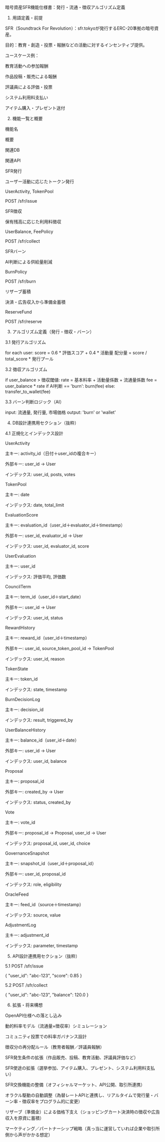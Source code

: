 暗号資産SFR機能仕様書：発行・流通・徴収アルゴリズム定義

1. 用語定義・前提

SFR（Soundtrack For Revolution）：sfr.tokyoが発行するERC-20準拠の暗号資産。

目的：教育・創造・投票・報酬などの活動に対するインセンティブ提供。

ユースケース例：

教育活動への参加報酬

作品投稿・販売による報酬

評議員による評価・投票

システム利用料支払い

アイテム購入・プレゼント送付

2. 機能一覧と概要

機能名

概要

関連DB

関連API

SFR発行

ユーザー活動に応じたトークン発行

UserActivity, TokenPool

POST /sfr/issue

SFR徴収

保有残高に応じた利用料徴収

UserBalance, FeePolicy

POST /sfr/collect

SFRバーン

AI判断による供給量削減

BurnPolicy

POST /sfr/burn

リザーブ蓄積

決済・広告収入から準備金蓄積

ReserveFund

POST /sfr/reserve

3. アルゴリズム定義（発行・徴収・バーン）

3.1 発行アルゴリズム

for each user:
  score = 0.6 * 評価スコア + 0.4 * 活動量
  配分量 = score / total_score * 発行プール

3.2 徴収アルゴリズム

if user_balance > 徴収閾値:
  rate = 基本料率 + 活動量係数 + 流通量係数
  fee = user_balance * rate
  if AI判断 == 'burn':
    burn(fee)
  else:
    transfer_to_wallet(fee)

3.3 バーン判断ロジック（AI）

input: 流通量, 発行量, 市場価格
output: 'burn' or 'wallet'

4. DB設計連携用セクション（抜粋）

4.1 正規化とインデックス設計

UserActivity

主キー: activity_id（日付＋user_idの複合キー）

外部キー: user_id → User

インデックス: user_id, posts, votes

TokenPool

主キー: date

インデックス: date, total_limit

EvaluationScore

主キー: evaluation_id（user_id＋evaluator_id＋timestamp）

外部キー: user_id, evaluator_id → User

インデックス: user_id, evaluator_id, score

UserEvaluation

主キー: user_id

インデックス: 評価平均, 評価数

CouncilTerm

主キー: term_id（user_id＋start_date）

外部キー: user_id → User

インデックス: user_id, status

RewardHistory

主キー: reward_id（user_id＋timestamp）

外部キー: user_id, source_token_pool_id → TokenPool

インデックス: user_id, reason

TokenState

主キー: token_id

インデックス: state, timestamp

BurnDecisionLog

主キー: decision_id

インデックス: result, triggered_by

UserBalanceHistory

主キー: balance_id（user_id＋date）

外部キー: user_id → User

インデックス: user_id, balance

Proposal

主キー: proposal_id

外部キー: created_by → User

インデックス: status, created_by

Vote

主キー: vote_id

外部キー: proposal_id → Proposal, user_id → User

インデックス: proposal_id, user_id, choice

GovernanceSnapshot

主キー: snapshot_id（user_id＋proposal_id）

外部キー: user_id, proposal_id

インデックス: role, eligibility

OracleFeed

主キー: feed_id（source＋timestamp）

インデックス: source, value

AdjustmentLog

主キー: adjustment_id

インデックス: parameter, timestamp

5. API設計連携用セクション（抜粋）

5.1 POST /sfr/issue

{
  "user_id": "abc-123",
  "score": 0.85
}

5.2 POST /sfr/collect

{
  "user_id": "abc-123",
  "balance": 120.0
}

6. 拡張・将来構想

OpenAPI仕様への落とし込み

動的料率モデル（流通量×徴収率）シミュレーション

コミュニティ投票での料率ガバナンス設計

徴収分の再分配ルール（教育者報酬／評議員報酬）

SFR発生条件の拡張（作品販売、投稿、教育活動、評議員評価など）

SFR使途の拡張（選挙参加、アイテム購入、プレゼント、システム利用料支払い）

SFR交換機能の整備（オフィシャルマーケット、API公開、取引所連携）

オラクル駆動の自動調整（為替レートAPIと連携し、リアルタイムで発行量・バーン率・徴収率をプログラム的に変更）

リザーブ（準備金）による価格下支え（ショッピングカート決済時の徴収や広告収入を原資に蓄積）

マーケティング／パートナーシップ戦略（真っ当に運営していれば企業や取引所側から声がかかる想定）